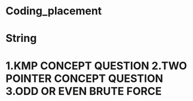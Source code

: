 # Coding_placement

String
=======================================================
1.KMP CONCEPT QUESTION
2.TWO POINTER CONCEPT QUESTION
3.ODD OR EVEN BRUTE FORCE
==========================================================
